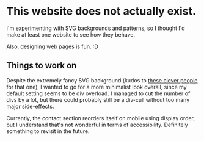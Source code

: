 # This website does not actually exist.

I'm experimenting with SVG backgrounds and patterns, so I thought I'd make at least one website to see how they behave. 

Also, designing web pages is fun. :D 

## Things to work on

Despite the extremely fancy SVG background (kudos to [these clever people](https://www.svgbackgrounds.com/) for that one), I wanted to go for a more minimalist look overall, since my default setting seems to be div overload. I managed to cut the number of divs by a lot, but there could probably still be a div-cull without too many major side-effects.

Currently, the contact section reorders itself on mobile using display order, but I understand that's not wonderful in terms of accessibility. Definitely something to revisit in the future. 